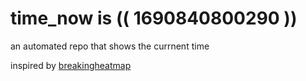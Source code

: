 # time_now is (( 1690840800290 ))

an automated repo that shows the currnent time

inspired by [breakingheatmap](https://github.com/breakingheatmap/breakingheatmap)